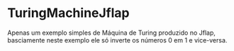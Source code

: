 # TuringMachineJflap 


Apenas um exemplo simples de Máquina de Turing produzido no Jflap, basciamente neste exemplo ele só inverte os números 0 em 1 e vice-versa.
